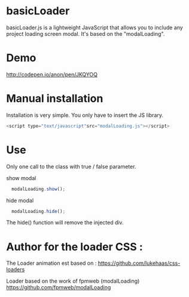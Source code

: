 basicLoader
=========

basicLoader.js is a lightweight JavaScript that allows you to include any project loading screen modal.
It's based on the "modalLoading".

Demo
=========

http://codepen.io/anon/pen/JKQYOQ


Manual installation
=========

Installation is very simple. You only have to insert the JS library.

```js
<script type="text/javascript"src="modalLoading.js"></script>
```

Use
=========

Only one call to the class with true / false parameter.

show modal

```js
  modalLoading.show();
```

hide modal
```js
  modalLoading.hide();
```

The hide() function will remove the injected div.

Author for the loader CSS :
=========
The Loader animation est based on :
https://github.com/lukehaas/css-loaders

Loader based on the work of fpmweb (modalLoading)
https://github.com/fpmweb/modalLoading



